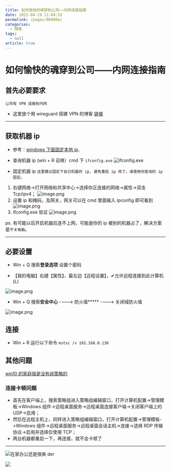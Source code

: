 ```yaml
---
title: 如何愉快的魂穿到公司——内网连接指南
date: 2021-04-19 11:04:53
permalink: /pages/08900e/
categories: 
  - 随笔
tags: 
  - null
article: true
---
```

# 如何愉快的魂穿到公司——内网连接指南

## 首先必要要求

`公司有 VPN 连接到内网`

- 这里放个用 wireguard 搭建 VPN 的博客 [链接](https://vksec.com/2021/07/08/194_docker%E6%90%AD%E5%BB%BAwireguard/)

---

## 获取机器 ip

- 参考：[windows 下面固定本地 ip](https://blog.csdn.net/zhezhebie/article/details/79485405)、

- 查询机器 ip
(win + R 召唤）cmd 下 `ifconfig.exe`
![ifconfig.exe](../images/7485616-9a6dc0a8b8bc32fb.png)

- 固定机器 ip
`这里建议固定下自己机器的 ip, 避免重启 ip 改了。请使用你查询的 ip 固定。`

1. 右键网络->打开网络和共享中心->选择你正连接的网络->属性->双击 Tcp/ipv4；
![image.png](../images/7485616-58355d8b37b0e609.png)
2. 设置 ip 和掩码，及网关，网关可以在 cmd 里面输入 ipconfig 即可看到
![image.png](../images/7485616-a7326917a2cc3084.png)
3. ifconfig.exe 验证
![image.png](../images/7485616-fefb5e69ae8e4824.png)

ps. 有可能以后开启机器后连不上网，可能是你的 ip 被别的机器占了，解决方案是`不关电脑`。

---

## 必要设置

- Win + Q 搜索**登录选项** 设置个密码

- 【我的电脑】右键【属性】，最左边【远程设置】，✔允许远程连接到此计算机 (L)

![image.png](../images/7485616-e09bfd13047e24d1.png)

- Win + Q 搜索**安全中心** ----> 防火墙***** ----> 关闭域防火墙

![image.png](../images/7485616-456f9810d9d8d765.png)

## 连接

- Win + R 运行以下命令
`mstsc /v 192.168.0.136`

## 其他问题

[win10 的家庭版是没有组策略的](https://www.zhihu.com/question/53834660)

### 连接卡顿问题

- 首先在客户端上，搜索策略组进入策略组编辑窗口，打开计算机配置->管理模板->Windows 组件->远程桌面服务->远程桌面连接客户端->关闭客户端上的 UDP->启用；
- 然后在远程主机上，同样进入策略组编辑窗口，打开计算机配置->管理模板->Windows 组件->远程桌面服务->远程桌面会话主机->连接->选择 RDP 传输协议->启用并选择仅使用 TCP；
- 两台机器都重启一下，再连接，就不会卡顿了

---

![在家办公还是很爽 der](../images/7485616-24865fd46cd7cc81.png)

![](../images/7485616-1a7b92c338db22b5.gif)
